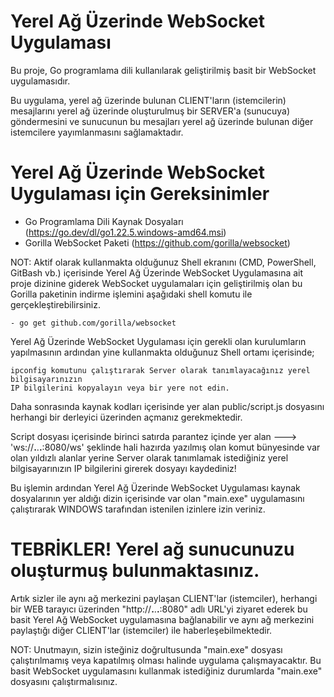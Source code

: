 # Yerel Ağ Üzerinde WebSocket Uygulaması

Bu proje, Go programlama dili kullanılarak geliştirilmiş basit bir WebSocket uygulamasıdır.

Bu uygulama, yerel ağ üzerinde bulunan CLIENT'ların (istemcilerin) mesajlarını yerel ağ üzerinde 
oluşturulmuş bir SERVER'a (sunucuya) göndermesini ve sunucunun bu mesajları yerel ağ üzerinde bulunan 
diğer istemcilere yayımlanmasını sağlamaktadır.

# Yerel Ağ Üzerinde WebSocket Uygulaması için Gereksinimler
- Go Programlama Dili Kaynak Dosyaları (https://go.dev/dl/go1.22.5.windows-amd64.msi)
- Gorilla WebSocket Paketi (https://github.com/gorilla/websocket)

NOT: Aktif olarak kullanmakta olduğunuz Shell ekranını (CMD, PowerShell, GitBash vb.) içerisinde
Yerel Ağ Üzerinde WebSocket Uygulamasına ait proje dizinine giderek WebSocket uygulamaları
için geliştirilmiş olan bu Gorilla paketinin indirme işlemini aşağıdaki shell komutu ile
gerçekleştirebilirsiniz.

	- go get github.com/gorilla/websocket

Yerel Ağ Üzerinde WebSocket Uygulaması için gerekli olan kurulumların yapılmasının ardından yine
kullanmakta olduğunuz Shell ortamı içerisinde;
	
	ipconfig komutunu çalıştırarak Server olarak tanımlayacağınız yerel bilgisayarınızın 
	IP bilgilerini kopyalayın veya bir yere not edin.

Daha sonrasında kaynak kodları içerisinde yer alan public/script.js dosyasını herhangi bir derleyici
üzerinden açmanız gerekmektedir.
	
Script dosyası içerisinde birinci satırda parantez içinde yer alan ---> 'ws://**.**.**.**:8080/ws'
şeklinde hali hazırda yazılmış olan komut bünyesinde var olan yıldızlı alanlar yerine Server olarak
tanımlamak istediğiniz yerel bilgisayarınızın IP bilgilerini girerek dosyayı kaydediniz!

Bu işlemin ardından Yerel Ağ Üzerinde WebSocket Uygulaması kaynak dosyalarının yer aldığı dizin
içerisinde var olan "main.exe" uygulamasını çalıştırarak WINDOWS tarafından istenilen izinlere 
izin veriniz.

# TEBRİKLER! Yerel ağ sunucunuzu oluşturmuş bulunmaktasınız. 

Artık sizler ile aynı ağ merkezini paylaşan CLIENT'lar (istemciler), herhangi bir WEB tarayıcı üzerinden "http://**.**.**.**:8080" adlı URL'yi
ziyaret ederek bu basit Yerel Ağ WebSocket uygulamasına bağlanabilir ve aynı ağ merkezini paylaştığı
diğer CLIENT'lar (istemciler) ile haberleşebilmektedir.

NOT: Unutmayın, sizin isteğiniz doğrultusunda "main.exe" dosyası çalıştırılmamış veya kapatılmış olması
halinde uygulama çalışmayacaktır. Bu basit WebSocket uygulamasını kullanmak istediğiniz durumlarda
"main.exe" dosyasını çalıştırmalısınız.
